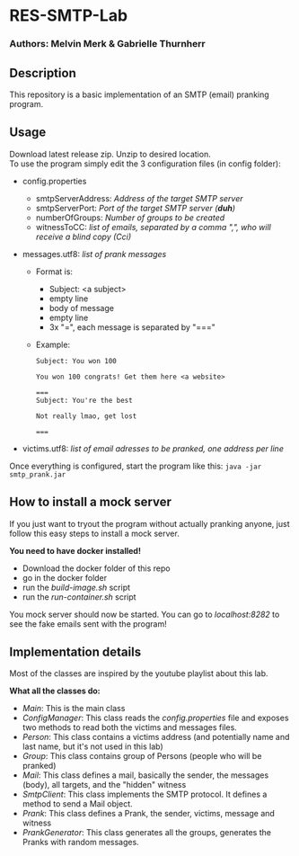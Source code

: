 # RES-SMTP-Lab
### Authors: Melvin Merk & Gabrielle Thurnherr

## Description
This repository is a basic implementation of an SMTP (email) pranking program.  


## Usage
Download latest release zip. Unzip to desired location.  
To use the program simply edit the 3 configuration files (in config folder): 
- config.properties
    - smtpServerAddress: _Address of the target SMTP server_
    - smtpServerPort: _Port of the target SMTP server (**duh**)_
    - numberOfGroups: _Number of groups to be created_
    - witnessToCC: _list of emails, separated by a comma ",", who will receive a blind copy (Cci)_
    
- messages.utf8: _list of prank messages_
    - Format is:
        - Subject: \<a subject\>
        - empty line
        - body of message
        - empty line
        - 3x "=", each message is separated by "==="
    
    - Example:
      ```
      Subject: You won 100
      
      You won 100 congrats! Get them here <a website>
      
      ===
      Subject: You're the best
      
      Not really lmao, get lost
      
      ===
      ```
- victims.utf8: _list of email adresses to be pranked, one address per line_

Once everything is configured, start the program like this:
`java -jar smtp_prank.jar`

## How to install a mock server
If you just want to tryout the program without actually pranking anyone, just follow this easy steps to install a mock server.  

**You need to have docker installed!**
- Download the docker folder of this repo
- go in the docker folder
- run the _build-image.sh_ script 
- run the _run-container.sh_ script

You mock server should now be started. You can go to _localhost:8282_ to see the fake emails sent with the program!

## Implementation details
Most of the classes are inspired by the youtube playlist about this lab.  

**What all the classes do:**
- _Main_: This is the main class
- _ConfigManager_: This class reads the *config.properties* file and exposes two methods to read both the victims and messages files.
- _Person_: This class contains a victims address (and potentially name and last name, but it's not used in this lab)
- _Group_: This class contains group of Persons (people who will be pranked)
- _Mail_: This class defines a mail, basically the sender, the messages (body), all targets, and the "hidden" witness
- _SmtpClient_: This class implements the SMTP protocol. It defines a method to send a Mail object.
- _Prank_: This class defines a Prank, the sender, victims, message and witness
- _PrankGenerator_: This class generates all the groups, generates the Pranks with random messages.

